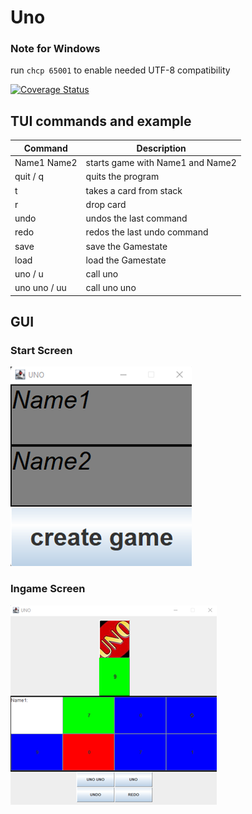 # Uno

### Note for Windows
run `chcp 65001` to enable needed UTF-8 compatibility

[![Coverage Status](https://coveralls.io/repos/github/adigram/uno/badge.svg?branch=master)](https://coveralls.io/github/adigram/uno?branch=master)



## TUI commands and example
Command | Description 
--------|--------
Name1 Name2            | starts game with Name1 and Name2
quit      / q          | quits the program
t                      | takes a card from stack
r                      | drop card
undo                   | undos the last command
redo                   | redos the last undo command
save                   | save the Gamestate
load                   | load the Gamestate
uno       / u          | call uno
uno uno  / uu          | call uno uno



## GUI

  ### Start Screen

  ![alt text](src/ressourcen/cards/setup.png)<br/>

  ### Ingame Screen

  ![alt text](src/ressourcen/cards/ingame.png)<br/>

  
